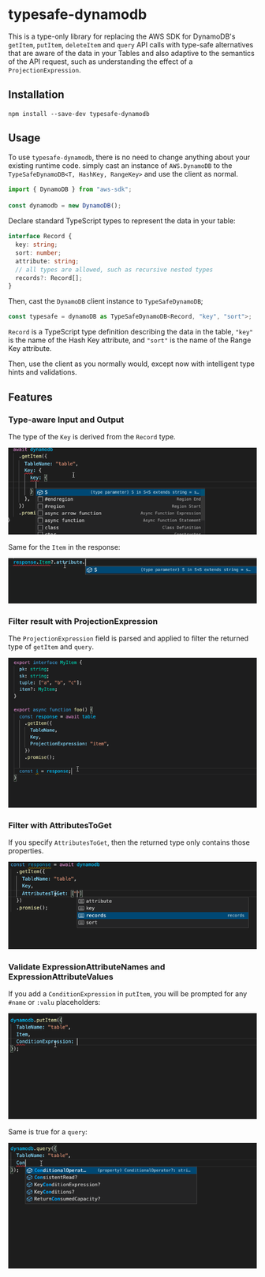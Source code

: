 # typesafe-dynamodb

This is a type-only library for replacing the AWS SDK for DynamoDB's `getItem`, `putItem`, `deleteItem` and `query` API calls with type-safe alternatives that are aware of the data in your Tables and also adaptive to the semantics of the API request, such as understanding the effect of a `ProjectionExpression`.

## Installation

```
npm install --save-dev typesafe-dynamodb
```

## Usage

To use `typesafe-dynamodb`, there is no need to change anything about your existing runtime code. simply cast an instance of `AWS.DynamoDB` to the `TypeSafeDynamoDB<T, HashKey, RangeKey>` and use the client as normal.

```ts
import { DynamoDB } from "aws-sdk";

const dynamodb = new DynamoDB();
```

Declare standard TypeScript types to represent the data in your table:

```ts
interface Record {
  key: string;
  sort: number;
  attribute: string;
  // all types are allowed, such as recursive nested types
  records?: Record[];
}
```

Then, cast the `DynamoDB` client instance to `TypeSafeDynamoDB`;

```ts
const typesafe = dynamoDB as TypeSafeDynamoDB<Record, "key", "sort">;
```

`Record` is a TypeScript type definition describing the data in the table, `"key"` is the name of the Hash Key attribute, and `"sort"` is the name of the Range Key attribute.

Then, use the client as you normally would, except now with intelligent type hints and validations.

## Features

### Type-aware Input and Output

The type of the `Key` is derived from the `Record` type.

![typesafe GetItem Key](img/get-item.gif)

Same for the `Item` in the response:

![typesafe GetItemOutput Item](img/get-item-response.gif)

### Filter result with ProjectionExpression

The `ProjectionExpression` field is parsed and applied to filter the returned type of `getItem` and `query`.

![typesafe ProjectionExpression](img/get-item-projection.gif)

### Filter with AttributesToGet

If you specify `AttributesToGet`, then the returned type only contains those properties.

![typesafe AttributesToGet](img/get-item-attributes.gif)

### Validate ExpressionAttributeNames and ExpressionAttributeValues

If you add a `ConditionExpression` in `putItem`, you will be prompted for any `#name` or `:valu` placeholders:

![typesafe putItem ConditionExpression](img/put-item-expression.gif)

Same is true for a `query`:

![typesafe query KeyConditionExpression and Filter](img/query-expression.gif)
